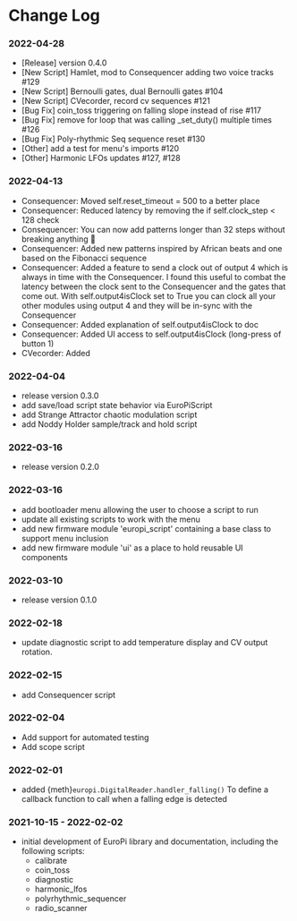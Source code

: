 # Change Log

### 2022-04-28

- [Release] version 0.4.0
- [New Script] Hamlet, mod to Consequencer adding two voice tracks #129
- [New Script] Bernoulli gates, dual Bernoulli gates #104
- [New Script] CVecorder, record cv sequences #121
- [Bug Fix] coin_toss triggering on falling slope instead of rise #117
- [Bug Fix] remove for loop that was calling _set_duty() multiple times #126
- [Bug Fix] Poly-rhythmic Seq sequence reset #130
- [Other] add a test for menu's imports #120
- [Other] Harmonic LFOs updates #127, #128


### 2022-04-13

- Consequencer: Moved self.reset_timeout = 500 to a better place
- Consequencer: Reduced latency by removing the if self.clock_step < 128 check
- Consequencer: You can now add patterns longer than 32 steps without breaking anything 🙂
- Consequencer: Added new patterns inspired by African beats and one based on the Fibonacci sequence
- Consequencer: Added a feature to send a clock out of output 4 which is always in time with the Consequencer. I found this useful to combat the latency between the clock sent to the Consequencer and the gates that come out. With self.output4isClock set to True you can clock all your other modules using output 4 and they will be in-sync with the Consequencer
- Consequencer: Added explanation of self.output4isClock to doc
- Consequencer: Added UI access to self.output4isClock (long-press of button 1)
- CVecorder: Added

### 2022-04-04

- release version 0.3.0
- add save/load script state behavior via EuroPiScript
- add Strange Attractor chaotic modulation script
- add Noddy Holder sample/track and hold script

### 2022-03-16

- release version 0.2.0

### 2022-03-16

- add bootloader menu allowing the user to choose a script to run
- update all existing scripts to work with the menu
- add new firmware module 'europi_script' containing a base class to support menu inclusion
- add new firmware module 'ui' as a place to hold reusable UI components

### 2022-03-10

- release version 0.1.0

### 2022-02-18

- update diagnostic script to add temperature display and CV output rotation.

### 2022-02-15

- add Consequencer script

### 2022-02-04

- Add support for automated testing
- Add scope script

### 2022-02-01

- added {meth}`europi.DigitalReader.handler_falling()` To define a callback function to call when a falling edge is detected

### 2021-10-15 - 2022-02-02

- initial development of EuroPi library and documentation, including the following scripts:
  - calibrate
  - coin_toss
  - diagnostic
  - harmonic_lfos
  - polyrhythmic_sequencer
  - radio_scanner